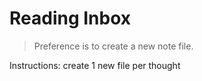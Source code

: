 # Reading Inbox
> Preference is to create a new note file.

Instructions:
create 1 new file per thought